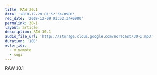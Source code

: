 ```yaml
---
title: RAW 30.1
date: '2019-12-20 01:52:34+0900'
rec_date: '2019-12-09 01:52:34+0900'
permalink: 30-1
layout: article
description: RAW 30.1
audio_file_url: 'https://storage.cloud.google.com/noracast/30-1.mp3'
duration: '100'
actor_ids:
  - miyamoto
  - sugi
---
```

RAW 30.1
